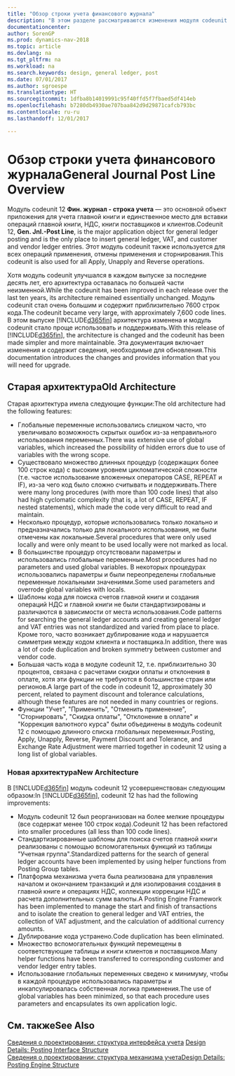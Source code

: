 ```yaml
---
title: "Обзор строки учета финансового журнала"
description: "В этом разделе рассматриваются изменения модуля codeunit 12 **Фин. журнал строка учета** — это основной объект приложения для учета главной книги и единственное место для вставки операций главной книги, НДС, книги поставщиков и клиентов."
documentationcenter: 
author: SorenGP
ms.prod: dynamics-nav-2018
ms.topic: article
ms.devlang: na
ms.tgt_pltfrm: na
ms.workload: na
ms.search.keywords: design, general ledger, post
ms.date: 07/01/2017
ms.author: sgroespe
ms.translationtype: HT
ms.sourcegitcommit: 1dfba8b14019991c95f40ffd5f7fbaed5df414eb
ms.openlocfilehash: b7280db4930ae707baa842d9d29871cafcb793bc
ms.contentlocale: ru-ru
ms.lasthandoff: 12/01/2017

---
```

# <a name="general-journal-post-line-overview"></a><span data-ttu-id="ababf-103">Обзор строки учета финансового журнала</span><span class="sxs-lookup"><span data-stu-id="ababf-103">General Journal Post Line Overview</span></span>
<span data-ttu-id="ababf-104">Модуль codeunit 12 **Фин. журнал - строка учета** — это основной объект приложения для учета главной книги и единственное место для вставки операций главной книги, НДС, книги поставщиков и клиентов.</span><span class="sxs-lookup"><span data-stu-id="ababf-104">Codeunit 12, **Gen. Jnl.-Post Line**, is the major application object for general ledger posting and is the only place to insert general ledger, VAT, and customer and vendor ledger entries.</span></span> <span data-ttu-id="ababf-105">Этот модуль codeunit также используется для всех операций применения, отмены применения и сторнирования.</span><span class="sxs-lookup"><span data-stu-id="ababf-105">This codeunit is also used for all Apply, Unapply and Reverse operations.</span></span>  
  
<span data-ttu-id="ababf-106">Хотя модуль codeunit улучшался в каждом выпуске за последние десять лет, его архитектура оставалась по большей части неизменной.</span><span class="sxs-lookup"><span data-stu-id="ababf-106">While the codeunit has been improved in each release over the last ten years, its architecture remained essentially unchanged.</span></span> <span data-ttu-id="ababf-107">Модуль codeunit стал очень большим и содержит приблизительно 7600 строк кода.</span><span class="sxs-lookup"><span data-stu-id="ababf-107">The codeunit became very large, with approximately 7,600 code lines.</span></span> <span data-ttu-id="ababf-108">В этом выпуске [!INCLUDE[d365fin](includes/d365fin_md.md)] архитектура изменена и модуль codeunit стало проще использовать и поддерживать.</span><span class="sxs-lookup"><span data-stu-id="ababf-108">With this release of [!INCLUDE[d365fin](includes/d365fin_md.md)], the architecture is changed and the codeunit has been made simpler and more maintainable.</span></span> <span data-ttu-id="ababf-109">Эта документация включает изменения и содержит сведения, необходимые для обновления.</span><span class="sxs-lookup"><span data-stu-id="ababf-109">This documentation introduces the changes and provides information that you will need for upgrade.</span></span>  
  
## <a name="old-architecture"></a><span data-ttu-id="ababf-110">Старая архитектура</span><span class="sxs-lookup"><span data-stu-id="ababf-110">Old Architecture</span></span>  
<span data-ttu-id="ababf-111">Старая архитектура имела следующие функции:</span><span class="sxs-lookup"><span data-stu-id="ababf-111">The old architecture had the following features:</span></span>  
  
* <span data-ttu-id="ababf-112">Глобальные переменные использовались слишком часто, что увеличивало возможность скрытых ошибок из-за неправильного использования переменных.</span><span class="sxs-lookup"><span data-stu-id="ababf-112">There was extensive use of global variables, which increased the possibility of hidden errors due to use of variables with the wrong scope.</span></span>  
* <span data-ttu-id="ababf-113">Существовало множество длинных процедур (содержащих более 100 строк кода) с высоким уровнем цикломатической сложности (т.е. частое использование вложенных операторов CASE, REPEAT и IF), из-за чего код было сложно считывать и поддерживать.</span><span class="sxs-lookup"><span data-stu-id="ababf-113">There were many long procedures (with more than 100 code lines) that also had high cyclomatic complexity (that is, a lot of CASE, REPEAT, IF nested statements), which made the code very difficult to read and maintain.</span></span>  
* <span data-ttu-id="ababf-114">Несколько процедур, которые использовались только локально и предназначались только для локального использования, не были отмечены как локальные.</span><span class="sxs-lookup"><span data-stu-id="ababf-114">Several procedures that were only used locally and were only meant to be used locally were not marked as local.</span></span>  
* <span data-ttu-id="ababf-115">В большинстве процедур отсутствовали параметры и использовались глобальные переменные.</span><span class="sxs-lookup"><span data-stu-id="ababf-115">Most procedures had no parameters and used global variables.</span></span> <span data-ttu-id="ababf-116">В некоторых процедурах использовались параметры и были переопределены глобальные переменные локальными значениями.</span><span class="sxs-lookup"><span data-stu-id="ababf-116">Some used parameters and overrode global variables with locals.</span></span>  
* <span data-ttu-id="ababf-117">Шаблоны кода для поиска счетов главной книги и создания операций НДС и главной книги не были стандартизированы и различаются в зависимости от места использования.</span><span class="sxs-lookup"><span data-stu-id="ababf-117">Code patterns for searching the general ledger accounts and creating general ledger and VAT entries was not standardized and varied from place to place.</span></span> <span data-ttu-id="ababf-118">Кроме того, часто возникает дублирование кода и нарушается симметрия между кодом клиента и поставщика.</span><span class="sxs-lookup"><span data-stu-id="ababf-118">In addition, there was a lot of code duplication and broken symmetry between customer and vendor code.</span></span>  
* <span data-ttu-id="ababf-119">Большая часть кода в модуле codeunit 12, т.е. приблизительно 30 процентов, связана с расчетами скидки оплаты и отклонения в оплате, хотя эти функции не требуются в большинстве стран или регионов.</span><span class="sxs-lookup"><span data-stu-id="ababf-119">A large part of the code in codeunit 12, approximately 30 percent, related to payment discount and tolerance calculations, although these features are not needed in many countries or regions.</span></span>  
* <span data-ttu-id="ababf-120">Функции "Учет", "Применить", "Отменить применение", "Сторнировать", "Скидка оплаты", "Отклонение в оплате" и "Коррекция валютного курса" были объединены в модуль codeunit 12 с помощью длинного списка глобальных переменных.</span><span class="sxs-lookup"><span data-stu-id="ababf-120">Posting, Apply, Unapply, Reverse, Payment Discount and Tolerance, and Exchange Rate Adjustment were married together in codeunit 12 using a long list of global variables.</span></span>  
  
### <a name="new-architecture"></a><span data-ttu-id="ababf-121">Новая архитектура</span><span class="sxs-lookup"><span data-stu-id="ababf-121">New Architecture</span></span>  
<span data-ttu-id="ababf-122">В [!INCLUDE[d365fin](includes/d365fin_md.md)] модуль codeunit 12 усовершенствован следующим образом:</span><span class="sxs-lookup"><span data-stu-id="ababf-122">In [!INCLUDE[d365fin](includes/d365fin_md.md)], codeunit 12 has had the following improvements:</span></span>  
  
* <span data-ttu-id="ababf-123">Модуль codeunit 12 был реорганизован на более мелкие процедуры (все содержат менее 100 строк кода).</span><span class="sxs-lookup"><span data-stu-id="ababf-123">Codeunit 12 has been refactored into smaller procedures (all less than 100 code lines).</span></span>  
* <span data-ttu-id="ababf-124">Стандартизированные шаблоны для поиска счетов главной книги реализованы с помощью вспомогательных функций из таблицы "Учетная группа".</span><span class="sxs-lookup"><span data-stu-id="ababf-124">Standardized patterns for the search of general ledger accounts have been implemented by using helper functions from Posting Group tables.</span></span>  
* <span data-ttu-id="ababf-125">Платформа механизма учета была реализована для управления началом и окончанием транзакций и для изолирования создания в главной книге и операциях НДС, коллекции коррекции НДС и расчета дополнительных сумм валюты.</span><span class="sxs-lookup"><span data-stu-id="ababf-125">A Posting Engine Framework has been implemented to manage the start and finish of transactions and to isolate the creation to general ledger and VAT entries, the collection of VAT adjustment, and the calculation of additional currency amounts.</span></span>  
* <span data-ttu-id="ababf-126">Дублирование кода устранено.</span><span class="sxs-lookup"><span data-stu-id="ababf-126">Code duplication has been eliminated.</span></span>  
* <span data-ttu-id="ababf-127">Множество вспомогательных функций перемещены в соответствующие таблицы и книги клиентов и поставщиков.</span><span class="sxs-lookup"><span data-stu-id="ababf-127">Many helper functions have been transferred to corresponding customer and vendor ledger entry tables.</span></span>  
* <span data-ttu-id="ababf-128">Использование глобальных переменных сведено к минимуму, чтобы в каждой процедуре использовались параметры и инкапсулировалась собственная логика применения.</span><span class="sxs-lookup"><span data-stu-id="ababf-128">The use of global variables has been minimized, so that each procedure uses parameters and encapsulates its own application logic.</span></span>  
  
## <a name="see-also"></a><span data-ttu-id="ababf-129">См. также</span><span class="sxs-lookup"><span data-stu-id="ababf-129">See Also</span></span>  
<span data-ttu-id="ababf-130">[Сведения о проектировании: структура интерфейса учета](design-details-posting-interface-structure.md) </span><span class="sxs-lookup"><span data-stu-id="ababf-130">[Design Details: Posting Interface Structure](design-details-posting-interface-structure.md) </span></span>  
[<span data-ttu-id="ababf-131">Сведения о проектировании: структура механизма учета</span><span class="sxs-lookup"><span data-stu-id="ababf-131">Design Details: Posting Engine Structure</span></span>](design-details-posting-engine-structure.md)

